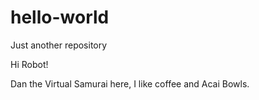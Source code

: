# hello-world
Just another repository 

Hi Robot!

Dan the Virtual Samurai here, I like coffee and Acai Bowls.
 
